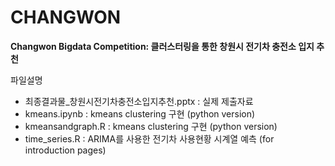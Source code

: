 # CHANGWON
<b>Changwon Bigdata Competition:
클러스터링을 통한 창원시 전기차 충전소 입지 추천</b>

파일설명

<ul>
<li> 최종결과물_창원시전기차충전소입지추천.pptx : 실제 제출자료</li>
<li> kmeans.ipynb : kmeans clustering 구현 (python version)</li>
<li> kmeansandgraph.R : kmeans clustering 구현 (python version)</li>
<li> time_series.R : ARIMA를 사용한 전기차 사용현황 시계열 예측 (for introduction pages)</li></ul>
